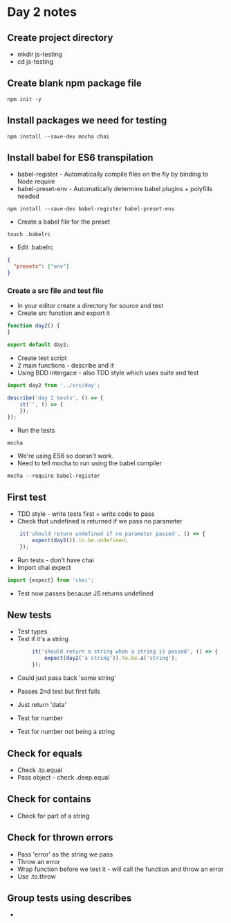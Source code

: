 # Day 2 notes

## Create project directory

* mkdir js-testing
* cd js-testing

## Create blank npm package file

```shell
npm init -y
```

## Install packages we need for testing

```shell
npm install --save-dev mocha chai
```

## Install babel for ES6 transpilation

* babel-register - Automatically compile files on the fly by binding to Node require
* babel-preset-env - Automatically determine babel plugins + polyfills needed

```shell
npm install --save-dev babel-register babel-preset-env
```

* Create a babel file for the preset

```shell
touch .babelrc
```

* Edit .babelrc

```json
{
  "presets": ["env"]
}
```

### Create a src file and test file

* In your editor create a directory for source and test
* Create src function and export it

```javascript
function day2() {
}

export default day2;
```

* Create test script
* 2 main functions - describe and it
* Using BDD intergace - also TDD style which uses suite and test

```javascript
import day2 from '../src/day';

describe('day 2 tests', () => {
    it('', () => {
    });
});
```

* Run the tests

```shell
mocha
```

* We're using ES6 so doesn't work.
* Need to tell mocha to run using the babel compiler

```shell
mocha --require babel-register
```

## First test

* TDD style - write tests first + write code to pass
* Check that undefined is returned if we pass no parameter


```javascript
    it('should return undefined if no parameter passed', () => {
        expect(day2()).to.be.undefined;
    });
```

* Run tests - don't have chai
* Import chai expect

```javascript
import {expect} from 'chai';
```

* Test now passes because JS returns undefined

## New tests

* Test types
* Test if it's a string

```javascript
        it('should return a string when a string is passed', () => {
            expect(day2('a string')).to.be.a('string');
        });
```

* Could just pass back 'some string'
* Passes 2nd test but first fails
* Just return 'data'

* Test for number
* Test for number not being a string

## Check for equals

* Check .to.equal
* Pass object - check .deep.equal

## Check for contains

* Check for part of a string

## Check for thrown errors

* Pass 'error' as the string we pass
* Throw an error
* Wrap function before we test it - will call the function and throw an error
* Use .to.throw

## Group tests using describes

*

